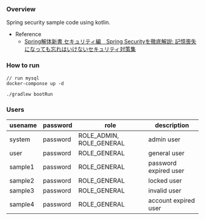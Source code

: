 ### Overview
Spring security sample code using kotlin.

- Reference
  - [Spring解体新書 セキュリティ編　Spring Securityを徹底解説: 記憶喪失になっても忘れはいけないセキュリティ対策集](https://www.amazon.co.jp/Spring%E8%A7%A3%E4%BD%93%E6%96%B0%E6%9B%B8-%E3%82%BB%E3%82%AD%E3%83%A5%E3%83%AA%E3%83%86%E3%82%A3%E7%B7%A8-Spring-Security%E3%82%92%E5%BE%B9%E5%BA%95%E8%A7%A3%E8%AA%AC-%E8%A8%98%E6%86%B6%E5%96%AA%E5%A4%B1%E3%81%AB%E3%81%AA%E3%81%A3%E3%81%A6%E3%82%82%E5%BF%98%E3%82%8C%E3%81%AF%E3%81%84%E3%81%91%E3%81%AA%E3%81%84%E3%82%BB%E3%82%AD%E3%83%A5%E3%83%AA%E3%83%86%E3%82%A3%E5%AF%BE%E7%AD%96%E9%9B%86%E3%80%82-%E7%94%B0%E6%9D%91%E9%81%94%E4%B9%9F-ebook/dp/B08BFLJ47Z)

### How to run
```
// run mysql
docker-componse up -d

./gradlew bootRun 
```

### Users    
|  usename  |  password  | role | description
| ---- | ---- | ---- | ---- |
|  system  |  password  | ROLE_ADMIN, ROLE_GENERAL | admin user 
|  user  |  password  | ROLE_GENERAL | general user
|  sample1  |  password  | ROLE_GENERAL | password expired user
|  sample2 |  password  | ROLE_GENERAL | locked user
|  sample3 |  password  | ROLE_GENERAL | invalid user
|  sample4  |  password  | ROLE_GENERAL | account expired user